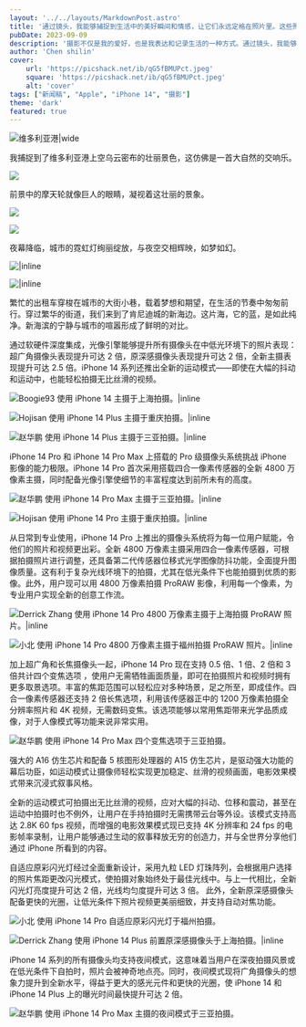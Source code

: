 ```yaml
---
layout: '../../layouts/MarkdownPost.astro'
title: '通过镜头，我能够捕捉到生活中的美好瞬间和情感，让它们永远定格在照片里。这些照片不仅仅是图像，它们背后都有一个故事，代表着我经历过的特殊时刻和情感。'
pubDate: 2023-09-09
description: '摄影不仅是我的爱好，也是我表达和记录生活的一种方式。通过镜头，我能够捕捉到生活中的美好瞬间和情感，让它们永远定格在照片里。这些照片不仅仅是图像，它们背后都有一个故事，代表着我经历过的特殊时刻和情感。我希望通过我的作品将它们一一传达。如果您对我的作品有任何问题或反馈，请随时与我分享。'
author: 'Chen shilin'
cover:
    url: 'https://picshack.net/ib/qG5fBMUPct.jpeg'
    square: 'https://picshack.net/ib/qG5fBMUPct.jpeg'
    alt: 'cover'
tags: ["新闻稿", "Apple", "iPhone 14", "摄影"] 
theme: 'dark'
featured: true
---
```




![维多利亚港|wide](https://picshack.net/ib/qG5fBMUPct.jpeg)

我捕捉到了维多利亚港上空乌云密布的壮丽景色，这仿佛是一首大自然的交响乐。

![](https://picshack.net/ib/LfrpPyGsGw.jpeg)

前景中的摩天轮就像巨人的眼睛，凝视着这壮丽的景象。

![](https://picshack.net/ib/VDywve8LAJ.jpeg)

![](https://picshack.net/ib/WFWFwsY0P8.jpeg)

夜幕降临，城市的霓虹灯绚丽绽放，与夜空交相辉映，如梦如幻。

![|inline](https://picshack.net/ib/ftrRIDDpv7)

![|inline](https://picshack.net/ib/NCwtcEUsx9)

繁忙的出租车穿梭在城市的大街小巷，载着梦想和期望，在生活的节奏中匆匆前行。穿过繁华的街道，我们来到了肯尼迪城的新海边。这片海，它的蓝，是如此纯净。新海滨的宁静与城市的喧嚣形成了鲜明的对比。

通过软硬件深度集成，光像引擎能够提升所有摄像头在中低光环境下的照片表现：超广角摄像头表现提升可达 2 倍，原深感摄像头表现提升可达 2 倍，全新主摄表现提升可达 2.5 倍。iPhone 14 系列还推出全新的运动模式——即使在大幅的抖动和运动中，也能轻松拍摄无比丝滑的视频。

![Boogie93 使用 iPhone 14 主摄于上海拍摄。|inline](https://www.apple.com.cn/newsroom/cn/images/product/iphone/lifestyle/Apple_Shot-on-iPhone-14-models_Shot-on-iPhone-14-with-the-Main-camera-by-Boogie93-Shanghai_12192022_inline.jpg.large_2x.jpg)

![Hojisan 使用 iPhone 14 Plus 主摄于重庆拍摄。|inline](https://www.apple.com.cn/newsroom/cn/images/product/iphone/lifestyle/Apple_Shot-on-iPhone-14-models_Shot-on-iPhone-14-Plus-with-the-Main-camera-by-Hojisan-Chongqing_12222022_inline.jpg.large_2x.jpg)

![赵华鹏 使用 iPhone 14 Plus 主摄于三亚拍摄。|inline](https://www.apple.com.cn/newsroom/cn/images/product/iphone/lifestyle/Apple_Shot-on-iPhone-14-models_Shot-on-iPhone-14-Plus-with-the-Main-camera-by-Jamie-Sanya_12192022_inline.jpg.large_2x.jpg)

iPhone 14 Pro 和 iPhone 14 Pro Max 上搭载的 Pro 级摄像头系统挑战 iPhone 影像的能力极限。iPhone 14 Pro 首次采用搭载四合一像素传感器的全新 4800 万像素主摄，同时配备光像引擎使细节的丰富程度达到前所未有的高度。

![赵华鹏 使用 iPhone 14 Pro Max 主摄于三亚拍摄。|inline](https://www.apple.com.cn/newsroom/cn/images/product/iphone/lifestyle/Apple_Shot-on-iPhone-14-models_Shot-on-iPhone-14-Pro-Max-with-the-Main-camera-by-Jamie-Sanya_12192022_inline.jpg.large_2x.jpg)

![Hojisan 使用 iPhone 14 Pro 主摄于重庆拍摄。|inline](https://www.apple.com.cn/newsroom/cn/images/product/iphone/lifestyle/Apple_Shot-on-iPhone-14-models_Shot-on-iPhone-14-Pro-with-the-Main-camera-by-Hojisan-Chongqing_12192022_inline.jpg.large_2x.jpg)

从日常到专业使用，iPhone 14 Pro 上推出的摄像头系统将为每一位用户赋能，令他们的照片和视频更出彩。全新 4800 万像素主摄采用四合一像素传感器，可根据拍摄照片进行调整，还具备第二代传感器位移式光学图像防抖功能，全面提升图像质量。这有利于复杂光线环境下的拍摄，尤其在低光条件下也能拍摄到优质的影像。此外，用户现可以用 4800 万像素拍摄 ProRAW 影像，利用每一个像素，为专业用户实现全新的创意工作流。

![Derrick Zhang 使用 iPhone 14 Pro 4800 万像素主摄于上海拍摄 ProRAW 照片。|inline](https://www.apple.com.cn/newsroom/cn/images/product/iphone/lifestyle/Apple_Shot-on-iPhone-14-models_Shot-on-iPhone-14-Pro-in-48MP-ProRAW-by-Jamie-Shanghai_12192022_big.jpg.large_2x.jpg)


![小北 使用 iPhone 14 Pro 4800 万像素主摄于福州拍摄 ProRAW 照片。|inline](https://www.apple.com.cn/newsroom/cn/images/product/iphone/lifestyle/Apple_Shot-on-iPhone-14-models_Shot-on-iPhone-14-Pro-Max-in-48MP-ProRAW-by-Xiaobei-Fuzhou_12192022_inline.jpg.large_2x.jpg)

加上超广角和长焦摄像头一起，iPhone 14 Pro 现在支持 0.5 倍、1 倍、2 倍和 3 倍共计四个变焦选项 ，使用户无需牺牲画面质量，即可在拍摄照片和视频时拥有更多取景选项。丰富的焦距范围可以轻松应对多种场景，足之所至，即成佳作。四合一像素传感器还支持 2 倍长焦选项，利用该传感器正中的 1200 万像素拍摄全分辨率照片和 4K 视频，无需数码变焦。该选项能够以常用焦距带来光学品质成像，对于人像模式等功能来说非常实用。


![赵华鹏 使用 iPhone 14 Pro Max 四个变焦选项于三亚拍摄。](https://www.apple.com.cn/newsroom/cn/images/product/iphone/lifestyle/Apple_Shot-on-iPhone-14-models_05x_12192022_big.jpg.large_2x.jpg)

强大的 A16 仿生芯片和配备 5 核图形处理器的 A15 仿生芯片，是驱动强大功能的幕后功臣，如运动模式让摄像师轻松实现更加稳定、丝滑的视频画面，电影效果模式带来沉浸式叙事风格。

全新的运动模式可拍摄出无比丝滑的视频，应对大幅的抖动、位移和震动，甚至在运动中拍摄时也不例外，让用户在手持拍摄时无需携带云台等外设。该模式支持高达 2.8K 60 fps 视频，而增强的电影效果模式现已支持 4K 分辨率和 24 fps 的电影帧率录制，让用户能够通过生动的叙事释放无穷的创造力，并与全世界分享他们通过 iPhone 所看到的内容。

自适应原彩闪光灯经过全面重新设计，采用九粒 LED 灯珠阵列，会根据用户选择的照片焦距更改闪光模式，使拍摄对象始终处于最佳光线中。与上一代相比，全新闪光灯亮度提升可达 2 倍，光线均匀度提升可达 3 倍。
此外，全新原深感摄像头配备更快的光圈，让低光条件下照片视频更美丽细致，并支持自动对焦功能。


![小北 使用 iPhone 14 Pro 自适应原彩闪光灯于福州拍摄。](https://www.apple.com.cn/newsroom/cn/images/product/iphone/lifestyle/Apple_Shot-on-iPhone-14-models_Shot-on-iPhone-14-Pro-with-the-Adaptive-True-Tone-flash-by-Xiaobei-Fuzhou_12192022_big.jpg.large_2x.jpg)


![Derrick Zhang 使用 iPhone 14 Plus 前置原深感摄像头于上海拍摄。|inline](https://www.apple.com.cn/newsroom/cn/images/product/iphone/lifestyle/Apple_Shot-on-iPhone-14-models_Shot-on-iPhone-14-Plus-with-the-front-TrueDepth-camera-by-Derrick-Shanghai_12192022_inline.jpg.large_2x.jpg)

iPhone 14 系列的所有摄像头均支持夜间模式，这意味着当用户在深夜拍摄风景或在低光条件下自拍时，照片会被神奇地点亮。同时，夜间模式现将广角摄像头的想象力提升到全新水平，得益于更大的感光元件和更快的光圈，使 iPhone 14 和 iPhone 14 Plus 上的曝光时间最快提升可达 2 倍。

![赵华鹏 使用 iPhone 14 Pro Max 主摄的夜间模式于三亚拍摄。](https://www.apple.com.cn/newsroom/cn/images/product/iphone/lifestyle/Apple_Shot-on-iPhone-14-models_Shot-on-iPhone-14-Pro-Max-with-the-Main-camera-using-Night-mode-by-Jamie-Sanya_12192022_big.jpg.large_2x.jpg)
